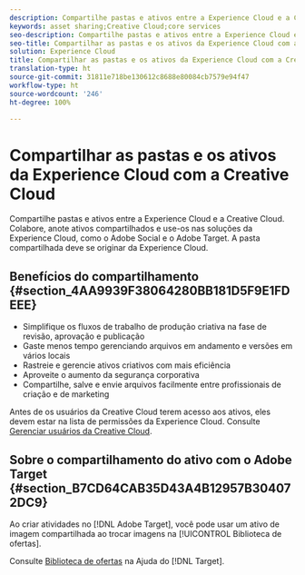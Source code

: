 ```yaml
---
description: Compartilhe pastas e ativos entre a Experience Cloud e a Creative Cloud. Colabore, anote ativos compartilhados e use-os nas soluções da Experience Cloud, como o Adobe Social e o Adobe Target. A pasta compartilhada deve se originar da Experience Cloud.
keywords: asset sharing;Creative Cloud;core services
seo-description: Compartilhe pastas e ativos entre a Experience Cloud e a Creative Cloud. Colabore, anote ativos compartilhados e use-os nas soluções da Experience Cloud, como o Adobe Social e o Adobe Target. A pasta compartilhada deve se originar da Experience Cloud.
seo-title: Compartilhar as pastas e os ativos da Experience Cloud com a Creative Cloud
solution: Experience Cloud
title: Compartilhar as pastas e os ativos da Experience Cloud com a Creative Cloud
translation-type: ht
source-git-commit: 31811e718be130612c8688e80084cb7579e94f47
workflow-type: ht
source-wordcount: '246'
ht-degree: 100%

---
```



# Compartilhar as pastas e os ativos da Experience Cloud com a Creative Cloud

Compartilhe pastas e ativos entre a Experience Cloud e a Creative Cloud. Colabore, anote ativos compartilhados e use-os nas soluções da Experience Cloud, como o Adobe Social e o Adobe Target. A pasta compartilhada deve se originar da Experience Cloud.

## Benefícios do compartilhamento {#section_4AA9939F38064280BB181D5F9E1FDEEE}

* Simplifique os fluxos de trabalho de produção criativa na fase de revisão, aprovação e publicação
* Gaste menos tempo gerenciando arquivos em andamento e versões em vários locais
* Rastreie e gerencie ativos criativos com mais eficiência
* Aproveite o aumento da segurança corporativa
* Compartilhe, salve e envie arquivos facilmente entre profissionais de criação e de marketing

Antes de os usuários da Creative Cloud terem acesso aos ativos, eles devem estar na lista de permissões da Experience Cloud. Consulte [Gerenciar usuários da Creative Cloud](../experience-cloud-assets/t-admin-add-cc-user.md#task_F36D4F1D49B44F09A54F7371810D2752).

## Sobre o compartilhamento do ativo com o Adobe Target {#section_B7CD64CAB35D43A4B12957B304072DC9}

Ao criar atividades no [!DNL Adobe Target], você pode usar um ativo de imagem compartilhada ao trocar imagens na [!UICONTROL Biblioteca de ofertas].

Consulte [Biblioteca de ofertas](https://docs.adobe.com/help/pt-BR/target/using/experiences/offers/manage-content.html) na Ajuda do [!DNL Target].
